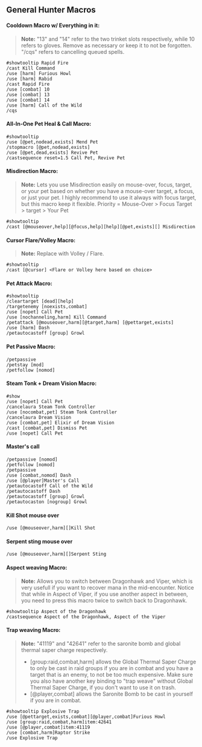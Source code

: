 ## General Hunter Macros

#### Cooldown Macro w/ Everything in it:

> **Note:** "13" and "14" refer to the two trinket slots respectively, while 10 refers to gloves. Remove as necessary or keep it to not be forgotten.
"/cqs" refers to cancelling queued spells.

```
#showtooltip Rapid Fire
/cast Kill Command
/use [harm] Furious Howl
/use [harm] Rabid
/cast Rapid Fire
/use [combat] 10
/use [combat] 13
/use [combat] 14
/use [harm] Call of the Wild
/cqs
```

#### All-In-One Pet Heal & Call Macro:
```
#showtooltip
/use [@pet,nodead,exists] Mend Pet
/stopmacro [@pet,nodead,exists]
/use [@pet,dead,exists] Revive Pet
/castsequence reset=1.5 Call Pet, Revive Pet
```

#### Misdirection Macro:

> **Note:** Lets you use Misdirection easily on mouse-over, focus, target, or your pet based on whether you have a mouse-over target, a focus, or just your pet.  I highly recommend to use it always with focus target, but this macro keep it flexible. 
Priority = Mouse-Over > Focus Target > target > Your Pet

```
#showtooltip
/cast [@mouseover,help][@focus,help][help][@pet,exists][] Misdirection
```

#### Cursor Flare/Volley Macro:

> **Note:** Replace <Flare or Volley here based on choice> with Volley / Flare.

```
#showtooltip
/cast [@cursor] <Flare or Volley here based on choice>
```

#### Pet Attack Macro:

```
#showtooltip
/cleartarget [dead][help]
/targetenemy [noexists,combat]
/use [nopet] Call Pet
/use [nochanneling,harm] Kill Command
/petattack [@mouseover,harm][@target,harm] [@pettarget,exists]
/use [harm] Dash
/petautocastoff [group] Growl
```

#### Pet Passive Macro:

```
/petpassive
/petstay [mod]
/petfollow [nomod]
```

#### Steam Tonk + Dream Vision Macro:

```
#show
/use [nopet] Call Pet
/cancelaura Steam Tonk Controller
/use [nocombat,pet] Steam Tonk Controller
/cancelaura Dream Vision
/use [combat,pet] Elixir of Dream Vision
/cast [combat,pet] Dismiss Pet
/use [nopet] Call Pet
```

#### Master's call

```
/petpassive [nomod]
/petfollow [nomod]
/petpassive
/use [combat,nomod] Dash
/use [@player]Master's Call
/petautocastoff Call of the Wild
/petautocastoff Dash
/petautocastoff [group] Growl
/petautocaston [nogroup] Growl
```

#### Kill Shot mouse over 

```
/use [@mouseover,harm][]Kill Shot
```

#### Serpent sting mouse over

```
/use [@mouseover,harm][]Serpent Sting
```

#### Aspect weaving Macro:

> **Note:** Allows you to switch between Dragonhawk and Viper, which is very usefull if you want to recover mana in the mid-encounter. Notice that while in Aspect of Viper, if you use another aspect in between, you need to press this macro twice to switch back to Dragonhawk.

```
#showtooltip Aspect of the Dragonhawk
/castsequence Aspect of the Dragonhawk, Aspect of the Viper
```

#### Trap weaving Macro:

> **Note:** "41119" and "42641" refer to the saronite bomb and global thermal saper charge respectively.
> - [group:raid,combat,harm] allows the Global Thermal Saper Charge to only be cast in raid groups if you are in combat and you have a target that is an enemy, to not be too much expensive. Make sure you also have another key binding to "trap weave" without Global Thermal Saper Charge, if you don't want to use it on trash. 
> - [@player,combat] allows the Saronite Bomb to be cast in yourself if you are in combat.

```
#showtooltip Explosive Trap
/use [@pettarget,exists,combat][@player,combat]Furious Howl
/use [group:raid,combat,harm]item:42641
/use [@player,combat]item:41119
/use [combat,harm]Raptor Strike
/use Explosive Trap
```



